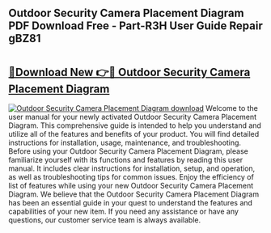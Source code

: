 ## Outdoor Security Camera Placement Diagram PDF Download Free - Part-R3H User Guide Repair gBZ81

# <h2><a href="http://dfhbne.blite.top/?on=Outdoor+Security+Camera+Placement+Diagram">🔗Download New 👉🔴 Outdoor Security Camera Placement Diagram</a></h2>

[![Outdoor Security Camera Placement Diagram download](https://i.imgur.com/lujVjoI.png)](http://dfhbne.blite.top/?on=Outdoor+Security+Camera+Placement+Diagram)
Welcome to the user manual for your newly activated Outdoor Security Camera Placement Diagram. This comprehensive guide is intended to help you understand and utilize all of the features and benefits of your product. You will find detailed instructions for installation, usage, maintenance, and troubleshooting. Before using your Outdoor Security Camera Placement Diagram, please familiarize yourself with its functions and features by reading this user manual. It includes clear instructions for installation, setup, and operation, as well as troubleshooting tips for common issues. Enjoy the efficiency of list of features while using your new Outdoor Security Camera Placement Diagram. We believe that the Outdoor Security Camera Placement Diagram has been an essential guide in your quest to understand the features and capabilities of your new item. If you need any assistance or have any questions, our customer service team is always available.
